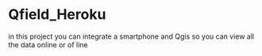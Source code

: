 # Qfield_Heroku
in this project you can integrate a smartphone and Qgis so you can view all the data online or of line

